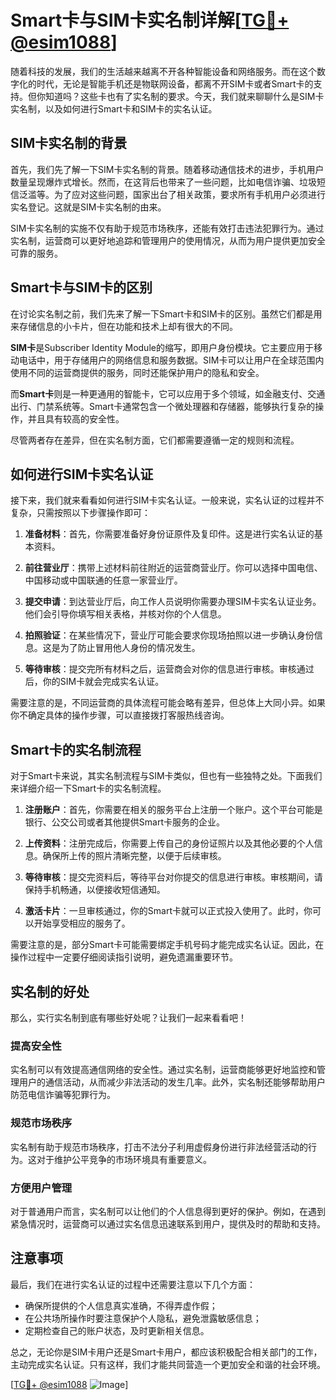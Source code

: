 # Smart卡与SIM卡实名制详解[[TG💪+ @esim1088](https://t.me/s/esim1088)]

随着科技的发展，我们的生活越来越离不开各种智能设备和网络服务。而在这个数字化的时代，无论是智能手机还是物联网设备，都离不开SIM卡或者Smart卡的支持。但你知道吗？这些卡也有了实名制的要求。今天，我们就来聊聊什么是SIM卡实名制，以及如何进行Smart卡和SIM卡的实名认证。

## SIM卡实名制的背景

首先，我们先了解一下SIM卡实名制的背景。随着移动通信技术的进步，手机用户数量呈现爆炸式增长。然而，在这背后也带来了一些问题，比如电信诈骗、垃圾短信泛滥等。为了应对这些问题，国家出台了相关政策，要求所有手机用户必须进行实名登记。这就是SIM卡实名制的由来。

SIM卡实名制的实施不仅有助于规范市场秩序，还能有效打击违法犯罪行为。通过实名制，运营商可以更好地追踪和管理用户的使用情况，从而为用户提供更加安全可靠的服务。

## Smart卡与SIM卡的区别

在讨论实名制之前，我们先来了解一下Smart卡和SIM卡的区别。虽然它们都是用来存储信息的小卡片，但在功能和技术上却有很大的不同。

**SIM卡**是Subscriber Identity Module的缩写，即用户身份模块。它主要应用于移动电话中，用于存储用户的网络信息和服务数据。SIM卡可以让用户在全球范围内使用不同的运营商提供的服务，同时还能保护用户的隐私和安全。

而**Smart卡**则是一种更通用的智能卡，它可以应用于多个领域，如金融支付、交通出行、门禁系统等。Smart卡通常包含一个微处理器和存储器，能够执行复杂的操作，并且具有较高的安全性。

尽管两者存在差异，但在实名制方面，它们都需要遵循一定的规则和流程。

## 如何进行SIM卡实名认证

接下来，我们就来看看如何进行SIM卡实名认证。一般来说，实名认证的过程并不复杂，只需按照以下步骤操作即可：

1. **准备材料**：首先，你需要准备好身份证原件及复印件。这是进行实名认证的基本资料。
   
2. **前往营业厅**：携带上述材料前往附近的运营商营业厅。你可以选择中国电信、中国移动或中国联通的任意一家营业厅。

3. **提交申请**：到达营业厅后，向工作人员说明你需要办理SIM卡实名认证业务。他们会引导你填写相关表格，并核对你的个人信息。

4. **拍照验证**：在某些情况下，营业厅可能会要求你现场拍照以进一步确认身份信息。这是为了防止冒用他人身份的情况发生。

5. **等待审核**：提交完所有材料之后，运营商会对你的信息进行审核。审核通过后，你的SIM卡就会完成实名认证。

需要注意的是，不同运营商的具体流程可能会略有差异，但总体上大同小异。如果你不确定具体的操作步骤，可以直接拨打客服热线咨询。

## Smart卡的实名制流程

对于Smart卡来说，其实名制流程与SIM卡类似，但也有一些独特之处。下面我们来详细介绍一下Smart卡的实名制流程。

1. **注册账户**：首先，你需要在相关的服务平台上注册一个账户。这个平台可能是银行、公交公司或者其他提供Smart卡服务的企业。

2. **上传资料**：注册完成后，你需要上传自己的身份证照片以及其他必要的个人信息。确保所上传的照片清晰完整，以便于后续审核。

3. **等待审核**：提交完资料后，等待平台对你提交的信息进行审核。审核期间，请保持手机畅通，以便接收短信通知。

4. **激活卡片**：一旦审核通过，你的Smart卡就可以正式投入使用了。此时，你可以开始享受相应的服务了。

需要注意的是，部分Smart卡可能需要绑定手机号码才能完成实名认证。因此，在操作过程中一定要仔细阅读指引说明，避免遗漏重要环节。

## 实名制的好处

那么，实行实名制到底有哪些好处呢？让我们一起来看看吧！

### 提高安全性

实名制可以有效提高通信网络的安全性。通过实名制，运营商能够更好地监控和管理用户的通信活动，从而减少非法活动的发生几率。此外，实名制还能够帮助用户防范电信诈骗等犯罪行为。

### 规范市场秩序

实名制有助于规范市场秩序，打击不法分子利用虚假身份进行非法经营活动的行为。这对于维护公平竞争的市场环境具有重要意义。

### 方便用户管理

对于普通用户而言，实名制可以让他们的个人信息得到更好的保护。例如，在遇到紧急情况时，运营商可以通过实名信息迅速联系到用户，提供及时的帮助和支持。

## 注意事项

最后，我们在进行实名认证的过程中还需要注意以下几个方面：

- 确保所提供的个人信息真实准确，不得弄虚作假；
- 在公共场所操作时要注意保护个人隐私，避免泄露敏感信息；
- 定期检查自己的账户状态，及时更新相关信息。

总之，无论你是SIM卡用户还是Smart卡用户，都应该积极配合相关部门的工作，主动完成实名认证。只有这样，我们才能共同营造一个更加安全和谐的社会环境。

[[TG💪+ @esim1088](https://t.me/s/esim1088) ![Image](https://i.postimg.cc/4NQfJmqS/Snipaste-2025-05-13-00-14-12.png)]